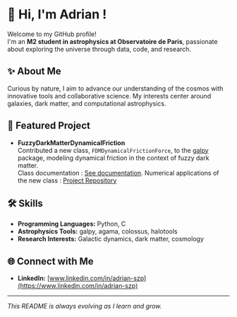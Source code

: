 # 👋 Hi, I'm Adrian !

Welcome to my GitHub profile!  
I'm an **M2 student in astrophysics at Observatoire de Paris**, passionate about exploring the universe through data, code, and research.

## ✨ About Me

Curious by nature, I aim to advance our understanding of the cosmos with innovative tools and collaborative science. My interests center around galaxies, dark matter, and computational astrophysics.

## 🚀 Featured Project

- **FuzzyDarkMatterDynamicalFriction**  
  Contributed a new class, `FDMDynamicalFrictionForce`, to the [galpy](https://github.com/jobovy/galpy) package, modeling dynamical friction in the context of fuzzy dark matter.  
  Class documentation : [See documentation](https://docs.galpy.org/en/latest/reference/potentialfdmdynfric.html).
  Numerical applications of the new class : [Project Repository](https://github.com/Adrian998obs/FuzzyDarkMatterDynamicalFriction) 

## 🛠️ Skills

- **Programming Languages:** Python, C
- **Astrophysics Tools:** galpy, agama, colossus, halotools
- **Research Interests:** Galactic dynamics, dark matter, cosmology

## 🌐 Connect with Me

- **LinkedIn:** [www.linkedin.com/in/adrian-szp](https://www.linkedin.com/in/adrian-szp)


---

_This README is always evolving as I learn and grow._
